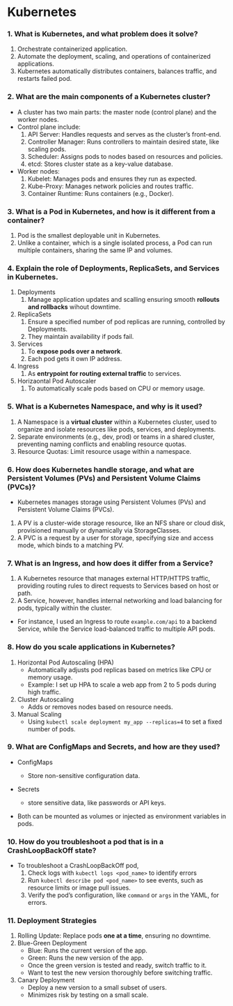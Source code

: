 # Kubernetes

### 1. What is Kubernetes, and what problem does it solve?
1. Orchestrate containerized application.
2. Automate the deployment, scaling, and operations of containerized applications.
3. Kubernetes automatically distributes containers, balances traffic, and restarts failed pod.

### 2. What are the main components of a Kubernetes cluster?
- A cluster has two main parts: the master node (control plane) and the worker nodes.
- Control plane include:
    1. API Server: Handles requests and serves as the cluster’s front-end.
    2. Controller Manager: Runs controllers to maintain desired state, like scaling pods.
    3. Scheduler: Assigns pods to nodes based on resources and policies.
    4. etcd: Stores cluster state as a key-value database.
- Worker nodes:
    1. Kubelet: Manages pods and ensures they run as expected.
    2. Kube-Proxy: Manages network policies and routes traffic.
    3. Container Runtime: Runs containers (e.g., Docker).

### 3. What is a Pod in Kubernetes, and how is it different from a container?
1. Pod is the smallest deployable unit in Kubernetes.
2. Unlike a container, which is a single isolated process, a Pod can run multiple containers, sharing the same IP and volumes.

### 4. Explain the role of Deployments, ReplicaSets, and Services in Kubernetes.
1. Deployments
    1. Manage application updates and scalling ensuring smooth **rollouts and rollbacks** wihout downtime.
2. ReplicaSets
    1. Ensure a specified number of pod replicas are running, controlled by Deployments. 
    2. They maintain availability if pods fail.
3. Services
    1. To **expose pods over a network**.
    2. Each pod gets it own IP address.
4. Ingress
    1. As **entrypoint for routing external traffic** to services. 
5. Horizaontal Pod Autoscaler
    1. To automatically scale pods based on CPU or memory usage.

### 5. What is a Kubernetes Namespace, and why is it used?
1. A Namespace is a **virtual cluster** within a Kubernetes cluster, used to organize and isolate resources like pods, services, and deployments.
2. Separate environments (e.g., dev, prod) or teams in a shared cluster, preventing naming conflicts and enabling resource quotas.
3. Resource Quotas: Limit resource usage within a namespace.

### 6. How does Kubernetes handle storage, and what are Persistent Volumes (PVs) and Persistent Volume Claims (PVCs)?
- Kubernetes manages storage using Persistent Volumes (PVs) and Persistent Volume Claims (PVCs).

1. A PV is a cluster-wide storage resource, like an NFS share or cloud disk, provisioned manually or dynamically via StorageClasses.
2. A PVC is a request by a user for storage, specifying size and access mode, which binds to a matching PV.

### 7. What is an Ingress, and how does it differ from a Service?
1. A Kubernetes resource that manages external HTTP/HTTPS traffic, providing routing rules to direct requests to Services based on host or path.
2. A Service, however, handles internal networking and load balancing for pods, typically within the cluster.

- For instance, I used an Ingress to route `example.com/api` to a backend Service, while the Service load-balanced traffic to multiple API pods.

### 8. How do you scale applications in Kubernetes?
1. Horizontal Pod Autoscaling (HPA)
    - Automatically adjusts pod replicas based on metrics like CPU or memory usage.
    - Example: I set up HPA to scale a web app from 2 to 5 pods during high traffic.
2. Cluster Autoscaling
    - Adds or removes nodes based on resource needs.
3. Manual Scaling
    - Using `kubectl scale deployment my_app --replicas=4` to set a fixed number of pods.

### 9. What are ConfigMaps and Secrets, and how are they used?
- ConfigMaps
    - Store non-sensitive configuration data.
- Secrets
    - store sensitive data, like passwords or API keys.

- Both can be mounted as volumes or injected as environment variables in pods.

### 10. How do you troubleshoot a pod that is in a CrashLoopBackOff state?
- To troubleshoot a CrashLoopBackOff pod,
    1. Check logs with `kubectl logs <pod_name>` to identify errors
    2. Run `kubectl describe pod <pod_name>` to see events, such as resource limits or image pull issues.
    3. Verify the pod’s configuration, like `command` or `args` in the YAML, for errors.

### 11. Deployment Strategies
1. Rolling Update: Replace pods **one at a time**, ensuring no downtime.
2. Blue-Green Deployment
    - Blue: Runs the current version of the app.
    - Green: Runs the new version of the app.
    - Once the green version is tested and ready, switch traffic to it.
    - Want to test the new version thoroughly before switching traffic.
3. Canary Deployment
    - Deploy a new version to a small subset of users.
    - Minimizes risk by testing on a small scale.